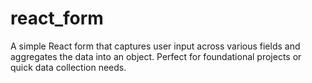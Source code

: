 # react_form
A simple React form that captures user input across various fields and aggregates the data into an object. Perfect for foundational projects or quick data collection needs.
